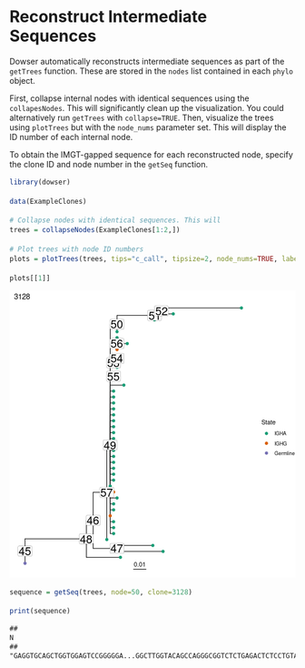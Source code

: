 # Reconstruct Intermediate Sequences

Dowser automatically reconstructs intermediate sequences as part of the `getTrees` function. These are stored in the `nodes` list contained in each `phylo` object.

First, collapse internal nodes with identical sequences using the `collapesNodes`. This will significantly clean up the visualization. You could alternatively run `getTrees` with `collapse=TRUE`. Then, visualize the trees using `plotTrees` but with the `node_nums` parameter set. This will display the ID number of each internal node.

To obtain the IMGT-gapped sequence for each reconstructed node, specify the clone ID and node number in the `getSeq` function.


```r
library(dowser)

data(ExampleClones)

# Collapse nodes with identical sequences. This will 
trees = collapseNodes(ExampleClones[1:2,])

# Plot trees with node ID numbers
plots = plotTrees(trees, tips="c_call", tipsize=2, node_nums=TRUE, labelsize=7)

plots[[1]]
```

![plot of chunk Sequences-Vignette-1](figure/Sequences-Vignette-1-1.png)

```r
sequence = getSeq(trees, node=50, clone=3128)

print(sequence)
```

```
##                                                                                                                                                                                                                                                                                                                                                                                                                    N 
## "GAGGTGCAGCTGGTGGAGTCCGGGGGA...GGCTTGGTACAGCCAGGGCGGTCTCTGAGACTCTCCTGTACAGCTTCTGGATTCGCCTTT............GTTGACTATGCTATGAGCTGGTTCCGCCAGGCTCCAGGGAAGGGTCTGGAGTGGGTGGGTTTCATTAGAAGCAGACGTTTTGGTGGGACGCCGGACTACGCCGCGTCAGTGAGA...GACAGATTCACCATTTCAAGAGACGATTCCAAAAGCATCGCCTATCTGCAAATGAACAGCCTGAAAACCGAGGACACAGCCGTGTATTTTTGTAGTAGAGATCTCGCGGTTATATCCACAATAGCTGGTACTAACTGGTTCGACCCCAGGGGCCAGGGAGCCCTGGTCACCGTCTCCTCAGNN"
```
